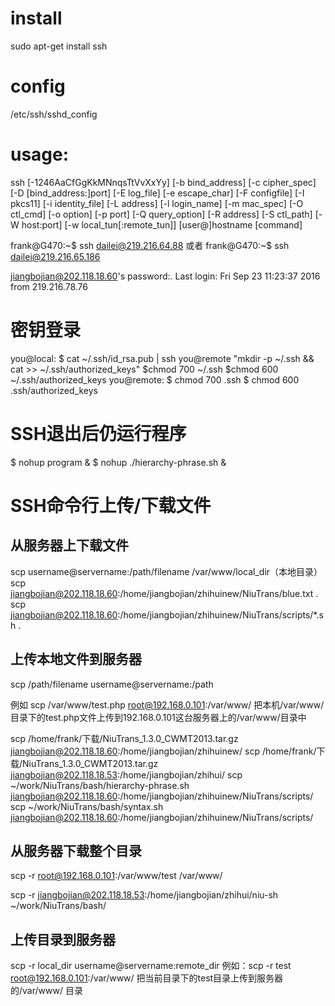 # install
sudo apt-get install ssh

# config

/etc/ssh/sshd_config

# usage: 

ssh [-1246AaCfGgKkMNnqsTtVvXxYy] [-b bind_address] [-c cipher_spec]
           [-D [bind_address:]port] [-E log_file] [-e escape_char]
           [-F configfile] [-I pkcs11] [-i identity_file] [-L address]
           [-l login_name] [-m mac_spec] [-O ctl_cmd] [-o option] [-p port]
           [-Q query_option] [-R address] [-S ctl_path] [-W host:port]
           [-w local_tun[:remote_tun]] [user@]hostname [command]


frank@G470:~$ ssh dailei@219.216.64.88
或者
frank@G470:~$ ssh dailei@219.216.65.186

jiangbojian@202.118.18.60's password:.
Last login: Fri Sep 23 11:23:37 2016 from 219.216.78.76

# 密钥登录

you@local: $ cat ~/.ssh/id_rsa.pub | ssh you@remote "mkdir -p ~/.ssh && cat >>  ~/.ssh/authorized_keys"
	   $chmod 700 ~/.ssh
	   $chmod 600 ~/.ssh/authorized_keys
you@remote: $ chmod 700 .ssh
	    $ chmod 600 .ssh/authorized_keys

# SSH退出后仍运行程序
$ nohup program &
$ nohup ./hierarchy-phrase.sh &




# SSH命令行上传/下载文件

## 从服务器上下载文件
scp username@servername:/path/filename /var/www/local_dir（本地目录）
scp jiangbojian@202.118.18.60:/home/jiangbojian/zhihuinew/NiuTrans/blue.txt .
scp jiangbojian@202.118.18.60:/home/jiangbojian/zhihuinew/NiuTrans/scripts/*.sh .

## 上传本地文件到服务器
scp /path/filename username@servername:/path

例如
scp /var/www/test.php  root@192.168.0.101:/var/www/
把本机/var/www/目录下的test.php文件上传到192.168.0.101这台服务器上的/var/www/目录中

scp /home/frank/下载/NiuTrans_1.3.0_CWMT2013.tar.gz jiangbojian@202.118.18.60:/home/jiangbojian/zhihuinew/
scp /home/frank/下载/NiuTrans_1.3.0_CWMT2013.tar.gz jiangbojian@202.118.18.53:/home/jiangbojian/zhihui/
scp ~/work/NiuTrans/bash/hierarchy-phrase.sh jiangbojian@202.118.18.60:/home/jiangbojian/zhihuinew/NiuTrans/scripts/
scp ~/work/NiuTrans/bash/syntax.sh jiangbojian@202.118.18.60:/home/jiangbojian/zhihuinew/NiuTrans/scripts/


## 从服务器下载整个目录
scp -r root@192.168.0.101:/var/www/test  /var/www/

scp -r jiangbojian@202.118.18.53:/home/jiangbojian/zhihui/niu-sh ~/work/NiuTrans/bash/

## 上传目录到服务器
scp  -r local_dir username@servername:remote_dir
例如：scp -r test  root@192.168.0.101:/var/www/   把当前目录下的test目录上传到服务器的/var/www/ 目录



